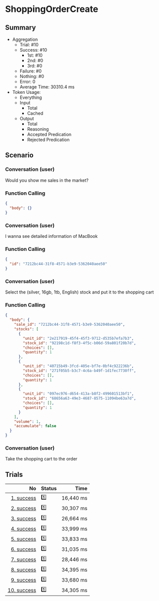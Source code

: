 # ShoppingOrderCreate
## Summary
  - Aggregation
    - Trial: #10
    - Success: #10
      - 1st: #10
      - 2nd: #0
      - 3rd: #0
    - Failure: #0
    - Nothing: #0
    - Error: 0
    - Average Time: 30310.4 ms
  - Token Usage:
    - Everything
    - Input
      - Total
      - Cached
    - Output
      - Total
      - Reasoning
      - Accepted Predication
      - Rejected Predication

## Scenario
### Conversation (user)
Would you show me sales in the market?

### Function Calling
```json
{
  "body": {}
}
```

### Conversation (user)
I wanna see detailed information of MacBook

### Function Calling
```json
{
  "id": "7212bc44-31f8-4571-b3e9-5362040aee50"
}
```

### Conversation (user)
Select the (silver, 16gb, 1tb, English) stock and put it to the shopping cart

### Function Calling
```json
{
  "body": {
    "sale_id": "7212bc44-31f8-4571-b3e9-5362040aee50",
    "stocks": [
      {
        "unit_id": "2e217919-45f4-45f3-9712-d535b7efa7b3",
        "stock_id": "92198c1d-f8f3-4f5c-b06d-59a801f20b7d",
        "choices": [],
        "quantity": 1
      },
      {
        "unit_id": "40715b49-3fcd-405e-bf7e-0bf4c922236b",
        "stock_id": "271f05b5-b3c7-4c6a-b49f-1d1fec7730ff",
        "choices": [],
        "quantity": 1
      },
      {
        "unit_id": "097ec976-d654-413a-b8f2-499601513bf1",
        "stock_id": "68656a63-49e3-4687-8575-11094be63a7d",
        "choices": [],
        "quantity": 1
      }
    ],
    "volume": 1,
    "accumulate": false
  }
}
```

### Conversation (user)
Take the shopping cart to the order

## Trials
No | Status | Time
---:|:-------|------:
[1. success](./trials/1.success.json) | 1️⃣ | 16,440 ms
[2. success](./trials/2.success.json) | 1️⃣ | 30,307 ms
[3. success](./trials/3.success.json) | 1️⃣ | 26,664 ms
[4. success](./trials/4.success.json) | 1️⃣ | 33,999 ms
[5. success](./trials/5.success.json) | 1️⃣ | 33,833 ms
[6. success](./trials/6.success.json) | 1️⃣ | 31,035 ms
[7. success](./trials/7.success.json) | 1️⃣ | 28,446 ms
[8. success](./trials/8.success.json) | 1️⃣ | 34,395 ms
[9. success](./trials/9.success.json) | 1️⃣ | 33,680 ms
[10. success](./trials/10.success.json) | 1️⃣ | 34,305 ms

